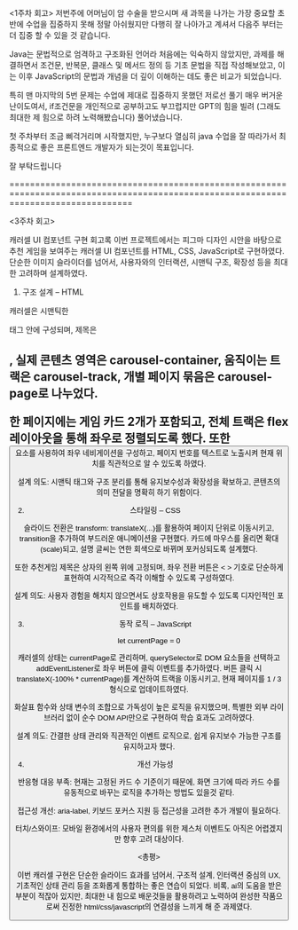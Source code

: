   <1주차 회고>
저번주에 어머님이 암 수술을 받으시며 새 과목을 나가는 가장 중요할 초반에 수업을 집중하지 못해 정말 아쉬웠지만
다행히 잘 나아가고 계셔서 다음주 부터는 더 집중 할 수 있을 것 같습니다.

Java는 문법적으로 엄격하고 구조화된 언어라 처음에는 익숙하지 않았지만,
과제를 해결하면서 조건문, 반복문, 클래스 및 메서드 정의 등 기초 문법을 직접 작성해보았고,
이는 이후 JavaScript의 문법과 개념을 더 깊이 이해하는 데도 좋은 비교가 되었습니다.

특히 맨 마지막의 5번 문제는 수업에 제대로 집중하지 못했던 저로선 풀기 매우 버거운 난이도여서, 
if조건문을 개인적으로 공부하고도 부끄럽지만 GPT의 힘을 빌려 (그래도 최대한 제 힘으로 하려 노력해봤습니다) 풀어냈습니다.

첫 주차부터 조금 삐걱거리며 시작했지만, 누구보다 열심히 java 수업을 잘 따라가서 최종적으로 좋은 프론트엔드 개발자가 되는것이 목표입니다.

잘 부탁드립니다

====================================================================================================================================

  <3주차 회고>
  
  캐러셀 UI 컴포넌트 구현 회고록
이번 프로젝트에서는 피그마 디자인 시안을 바탕으로 추천 게임을 보여주는 캐러셀 UI 컴포넌트를 HTML, CSS, JavaScript로 구현하였다. 단순한 이미지 슬라이더를 넘어서, 사용자와의 인터랙션, 시맨틱 구조, 확장성 등을 최대한 고려하며 설계하였다.



1. 구조 설계 – HTML
   
 캐러셀은 시맨틱한 <section> 태그 안에 구성되며, 제목은 <h2>, 실제 콘텐츠 영역은 carousel-container, 움직이는 트랙은 carousel-track, 개별 페이지 묶음은 carousel-page로 나누었다.

한 페이지에는 게임 카드 2개가 포함되고, 전체 트랙은 flex 레이아웃을 통해 좌우로 정렬되도록 했다. 또한 <button> 요소를 사용하여 좌우 네비게이션을 구성하고, 페이지 번호를 텍스트로 노출시켜 현재 위치를 직관적으로 알 수 있도록 하였다.

설계 의도: 시맨틱 태그와 구조 분리를 통해 유지보수성과 확장성을 확보하고, 콘텐츠의 의미 전달을 명확히 하기 위함이다.



2. 스타일링 – CSS
   
 슬라이드 전환은 transform: translateX(...)를 활용하여 페이지 단위로 이동시키고, transition을 추가하여 부드러운 애니메이션을 구현했다. 카드에 마우스를 올리면 확대(scale)되고, 설명 글씨는 연한 회색으로 바뀌며 포커싱되도록 설계했다.

또한 추천게임 제목은 상자의 왼쪽 위에 고정되며, 좌우 전환 버튼은 < > 기호로 단순하게 표현하여 시각적으로 즉각 이해할 수 있도록 구성하였다.

설계 의도: 사용자 경험을 해치지 않으면서도 상호작용을 유도할 수 있도록 디자인적인 포인트를 배치하였다.



3. 동작 로직 – JavaScript

 let currentPage = 0

캐러셀의 상태는 currentPage로 관리하며, querySelector로 DOM 요소들을 선택하고 addEventListener로 좌우 버튼에 클릭 이벤트를 추가하였다. 버튼 클릭 시 translateX(-100% * currentPage)를 계산하여 트랙을 이동시키고, 현재 페이지를 1 / 3 형식으로 업데이트하였다.

화살표 함수와 상태 변수의 조합으로 가독성이 높은 로직을 유지했으며, 특별한 외부 라이브러리 없이 순수 DOM API만으로 구현하여 학습 효과도 고려하였다.

설계 의도: 간결한 상태 관리와 직관적인 이벤트 로직으로, 쉽게 유지보수 가능한 구조를 유지하고자 했다.



4. 개선 가능성
   
 반응형 대응 부족: 현재는 고정된 카드 수 기준이기 때문에, 화면 크기에 따라 카드 수를 유동적으로 바꾸는 로직을 추가하는 방법도 있을것 같타.

접근성 개선: aria-label, 키보드 포커스 지원 등 접근성을 고려한 추가 개발이 필요하다.

터치/스와이프: 모바일 환경에서의 사용자 편의를 위한 제스처 이벤트도 아직은 어렵겠지만 향후 고려 대상이다.



 <총평>
 
 이번 캐러셀 구현은 단순한 슬라이드 효과를 넘어서, 구조적 설계, 인터랙션 중심의 UX, 기초적인 상태 관리 등을 조화롭게 통합하는 좋은 연습이 되었다. 비록, ai의 도움을 받은 부분이 적잖아 있지만, 최대한 내 힘으로 배운것들을 활용하려고 노력하여 완성한 작품으로써 진정한 html/css/javascript의 연결성을 느끼게 해 준 과제였다.
